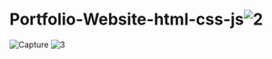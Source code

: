 # Portfolio-Website-html-css-js![2](https://github.com/user-attachments/assets/505a010e-d636-483c-b6b7-f3c26c2a7692)
![Capture](https://github.com/user-attachments/assets/e8dff891-3a72-4a4c-945c-c1e73739998b)
![3](https://github.com/user-attachments/assets/0d68beca-9b91-472b-8cd3-d3fb78014a62)
